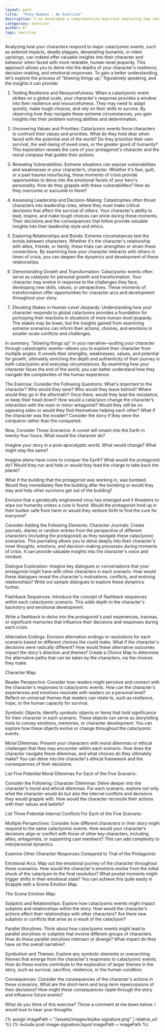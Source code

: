 ```yaml
---
layout: post
title:  "Puny Humans - An Exercise"
description: I've developed a comprehensive exercise exploring how cataclysmic events can reveal deeper character truths, even for stories dealing with smaller-scale conflicts. Through examining characters' responses to scenarios like asteroid impacts, plagues, or alien invasions, we can uncover vital insights about their values, relationships, and decision-making processes. I provide specific prompts about survival choices, moral dilemmas, and emotional arcs, along with tools like character journals and scene emotion maps to help writers dig deeper into their characters' core nature. By understanding how characters react when everything falls apart, we can better portray their responses to any level of conflict.
categories: exercise
author: K°
tags: exercise
---
```


Analyzing how your characters respond to major cataclysmic events, such as asteroid impacts, deadly plagues, devastating tsunamis, or robot uprisings, can indeed offer valuable insights into their character and behavior when faced with more relatable, human-level jeopardy. This approach allows you to delve into the depths of your character's resilience, decision-making, and emotional responses. To gain a better understanding, let's explore the process of "blowing things up," figuratively speaking, and the insights it can provide:

1. Testing Resilience and Resourcefulness:
   When a cataclysmic event strikes on a global scale, your character's response provides a window into their resilience and resourcefulness. They may need to adapt quickly, make tough choices, and rely on their skills to survive. By observing how they navigate these extreme circumstances, you gain insights into their problem-solving abilities and determination.

2. Uncovering Values and Priorities:
   Cataclysmic events force characters to confront their values and priorities. What do they hold dear when faced with the potential end of the world? Do they prioritize their own survival, the well-being of loved ones, or the greater good of humanity? This exploration reveals the core of your protagonist's character and the moral compass that guides their actions.

3. Revealing Vulnerabilities:
   Extreme situations can expose vulnerabilities and weaknesses in your character’s, character. Whether it's fear, guilt, or a past trauma resurfacing, these moments of crisis provide opportunities to delve into the emotional facets of your hero's personality. How do they grapple with these vulnerabilities? How do they overcome or succumb to them?

4. Assessing Leadership and Decision-Making:
   Catastrophes often thrust characters into leadership roles, where they must make critical decisions that affect the survival of others. Your character's ability to lead, inspire, and make tough choices can shine during these moments. Their decisions and the consequences that follow provide valuable insights into their leadership style and ethics.

5. Exploring Relationships and Bonds:
   Extreme circumstances test the bonds between characters. Whether it's the character's relationship with allies, friends, or family, these trials can strengthen or strain these connections. By examining how your character interacts with others in times of crisis, you can deepen the dynamics and development of these relationships.

6. Demonstrating Growth and Transformation:
   Cataclysmic events often serve as catalysts for personal growth and transformation. Your character may evolve in response to the challenges they face, developing new skills, values, or perspectives. These moments of transformation offer opportunities for character arcs and development throughout your story.

7. Elevating Stakes in Human-Level Jeopardy:
   Understanding how your character responds to global cataclysms provides a foundation for portraying their reactions in situations of more human-level jeopardy. The stakes may be lower, but the insights gained from examining extreme scenarios can inform their actions, choices, and emotions in smaller-scale conflicts and challenges.

In summary, "blowing things up" in your narrative—putting your character through catastrophic events—allows you to explore their character from multiple angles. It unveils their strengths, weaknesses, values, and potential for growth, ultimately enriching the depth and authenticity of their journey in both cataclysmic and everyday circumstances. By examining how your character faces the end of the world, you can better understand how they navigate the complexities of the human experience.

The Exercise:
Consider the Following Questions:
What's important to the character?
Who would they save?
Who would they leave behind?
Where would they go in the aftermath?
Once there, would they lead the resistance, or keep their head down?
How would a cataclysm change the character’s interaction with the main or minor antagonist?
Would they still be on opposing sides or would they find themselves helping each other?
What if the character was the invader? Consider the story if they were the conqueror rather than the conquered.

Now, Consider These Scenarios:
A comet will smash into the Earth in twenty-four hours. What would the character do?

Imagine your story in a post-apocalyptic world. What would change? What might stay the same?

Imagine aliens have come to conquer the Earth? What would the protagonist do? Would they run and hide or would they lead the charge to take back the planet?

What if the building that the protagonist was working in, was bombed. Would they immediately flee the building after the bombing or would they stay and help other survivors get out of the building?

Envision that a genetically engineered virus has emerged and it threatens to wipe out humanity unless a cure is found. Would the protagonist hold up in their bunker safe from harm or would they venture forth to find the cure for everyone?

Consider Adding the Following Elements:
Character Journals: Create journals, diaries or random entries from the perspective of different characters (including the protagonist) as they navigate these cataclysmic scenarios. This journaling  allows you to delve deeply into their character's inner thoughts, emotions, and decision-making processes during moments of crisis. It can provide valuable insights into the character's voice and mindset.

Dialogue Exploration: Imagine key dialogues or conversations that your protagonist might have with other characters in each scenario. How would these dialogues reveal the character's motivations, conflicts, and evolving relationships? Write out sample dialogues to explore these dynamics further.

Flashback Sequences: Introduce the concept of flashback sequences within each cataclysmic scenario. This adds depth to the character's backstory and emotional development.

Write a flashback to delve into the protagonist's past experiences, traumas, or significant memories that influence their decisions and responses during each crisis.

Alternative Endings: Envision alternative endings or resolutions for each scenario based on different choices the could make. What if the character's decisions were radically different? How would these alternative outcomes impact the story's direction and themes? Create a Choice Map to determine the alternative paths that can be taken by the characters, via the choices they make.

Character Map:

Reader Perspective: Consider how readers might perceive and connect with the character's responses to cataclysmic events. How can the character's experiences and emotions resonate with readers on a personal level? Reflect on universal themes that readers can relate to, such as resilience, hope, or the human capacity for survival.

Symbolic Objects: Identify symbolic objects or items that hold significance for their character in each scenario. These objects can serve as storytelling tools to convey emotions, memories, or character development. You can explore how these objects evolve or change throughout the cataclysmic events.

Moral Dilemmas: Present your characters with moral dilemmas or ethical challenges that they may encounter within each scenario. How does the character navigate these dilemmas, and what choices do they ultimately make? You can delve into the character's ethical framework and the consequences of their decisions.

List Five Potential Moral Dilemmas For Each of the Five Scenario:

Consider the Following:
Character Dilemmas: Delve deeper into the character's moral and ethical dilemmas. For each scenario, explore not only what the character would do but also the internal conflicts and decisions they would grapple with. How would the character reconcile their actions with their values and beliefs?

List Three Potential Internal Conflicts For Each of the Five Scenario:

Multiple Perspectives: Consider how different characters in their story might respond to the same cataclysmic events. How would your character’s decisions align or conflict with those of other key characters, including allies, antagonists, or supporting cast members? This can add complexity to interpersonal dynamics.

Examine Other Character Responses Compared to That of the Protagonist:

Emotional Arcs: Map out the emotional journey of the character throughout these scenarios. How would the character's emotions evolve from the initial shock of the cataclysm to the final resolution? What pivotal moments might trigger shifts in their emotional state? You can achieve this quite easily in Scapple with a Scene Emotion Map.

The Scene Emotion Map:

Subplots and Relationships: Explore how cataclysmic events might impact subplots and relationships within the story. How would the character’s actions affect their relationships with other characters? Are there new subplots or conflicts that arise as a result of the cataclysm?

Parallel Storylines: Think about how cataclysmic events might lead to parallel storylines or subplots that involve different groups of characters. How do these parallel storylines intersect or diverge? What impact do they have on the overall narrative?

Symbolism and Themes: Explore any symbolic elements or overarching themes that emerge from the character's responses to cataclysmic events. How do these events contribute to the exploration of larger themes in the story, such as survival, sacrifice, resilience, or the human condition.

Consequences: Consider the consequences of the character's actions in these scenarios. What are the short-term and long-term repercussions of their decisions? How might these consequences ripple through the story and influence future events?

What do you think of this exercise? Throw a comment at me down below. I would love to hear your thoughts.

<!-- signature -->
{% assign imagePath = "/assets/images/kojika-signature.png" | relative_url %}
{% include post-image-signature.liquid imagePath = imagePath %}